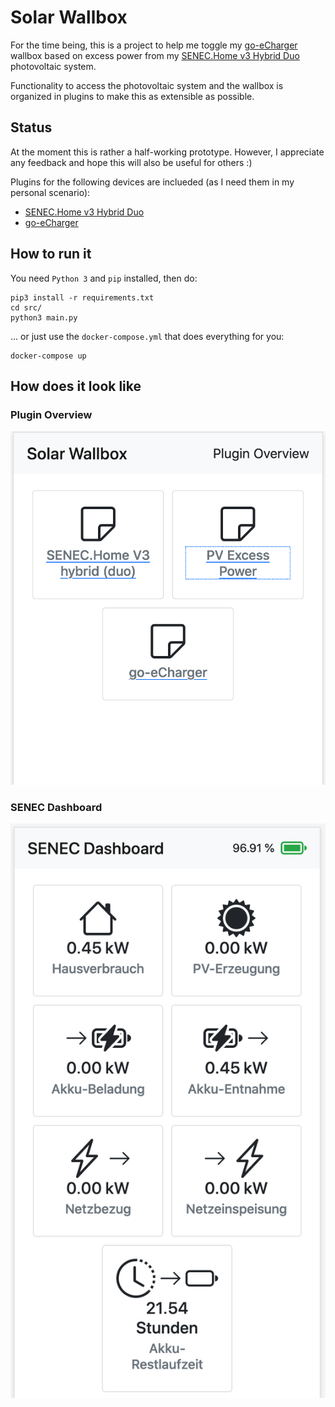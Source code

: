 # Solar Wallbox
For the time being, this is a project to help me toggle my [go-eCharger](https://go-e.co/produkte/go-echarger-home/) wallbox based on excess power from my [SENEC.Home v3 Hybrid Duo](https://senec.com/de/produkte/senec-home-v3-hybrid) photovoltaic system.

Functionality to access the photovoltaic system and the wallbox is organized in plugins to make this as extensible as possible.

## Status
At the moment this is rather a half-working prototype. However, I appreciate any feedback and hope this will also be useful for others :)

Plugins for the following devices are inclueded (as I need them in my personal scenario):

* [SENEC.Home v3 Hybrid Duo](https://senec.com/de/produkte/senec-home-v3-hybrid)
* [go-eCharger](https://go-e.co/produkte/go-echarger-home/)

## How to run it
You need `Python 3` and `pip` installed, then do:

    pip3 install -r requirements.txt
    cd src/
    python3 main.py

... or just use the `docker-compose.yml` that does everything for you:

    docker-compose up

## How does it look like

### Plugin Overview

![](img/plugin_overview.png)

### SENEC Dashboard

![](img/senec_plugin.png)